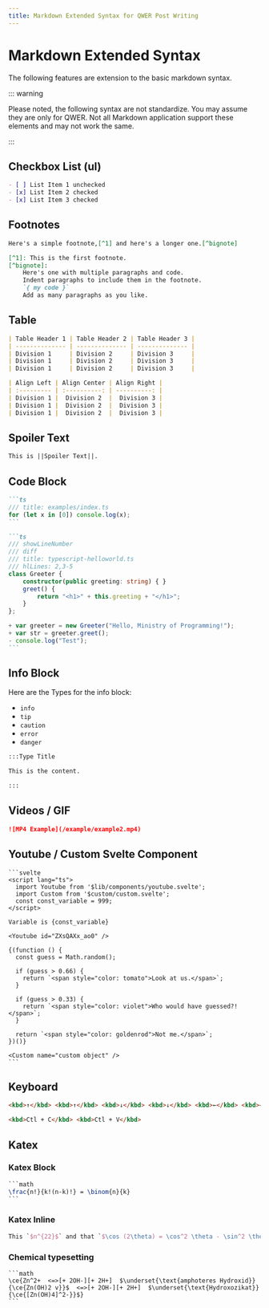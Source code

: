 ```yaml
---
title: Markdown Extended Syntax for QWER Post Writing
---
```


# Markdown Extended Syntax

The following features are extension to the basic markdown syntax.

::: warning

Please noted, the following syntax are not standardize. You may assume they are only for QWER. Not all Markdown application support these elements and may not work the same.

:::

## Checkbox List (ul)

```md
- [ ] List Item 1 unchecked
- [x] List Item 2 checked
- [x] List Item 3 checked
```

## Footnotes

```md
Here's a simple footnote,[^1] and here's a longer one.[^bignote]

[^1]: This is the first footnote.
[^bignote]:
    Here's one with multiple paragraphs and code.  
    Indent paragraphs to include them in the footnote.  
    `{ my code }`  
    Add as many paragraphs as you like.
```

## Table

```md
| Table Header 1 | Table Header 2 | Table Header 3 |
| -------------- | -------------- | -------------- |
| Division 1     | Division 2     | Division 3     |
| Division 1     | Division 2     | Division 3     |
| Division 1     | Division 2     | Division 3     |

| Align Left | Align Center | Align Right |
| :--------- | :----------: | ----------: |
| Division 1 |  Division 2  |  Division 3 |
| Division 1 |  Division 2  |  Division 3 |
| Division 1 |  Division 2  |  Division 3 |
```

## Spoiler Text

```md
This is ||Spoiler Text||.
```

## Code Block

````md
```ts
/// title: examples/index.ts
for (let x in [0]) console.log(x);
```
````

````md
```ts
/// showLineNumber
/// diff
/// title: typescript-helloworld.ts
/// hlLines: 2,3-5
class Greeter {
    constructor(public greeting: string) { }
    greet() {
        return "<h1>" + this.greeting + "</h1>";
    }
};

+ var greeter = new Greeter("Hello, Ministry of Programming!");
+ var str = greeter.greet();
- console.log("Test");
```
````

## Info Block

Here are the Types for the info block:

- `info`
- `tip`
- `caution`
- `error`
- `danger`

```md
:::Type Title

This is the content.

:::
```

## Videos / GIF

```md
![MP4 Example](/example/example2.mp4)
```

## Youtube / Custom Svelte Component

````svelte
```svelte
<script lang="ts">
  import Youtube from '$lib/components/youtube.svelte';
  import Custom from '$custom/custom.svelte';
  const const_variable = 999;
</script>

Variable is {const_variable}

<Youtube id="ZXsQAXx_ao0" />

{(function () {
  const guess = Math.random();

  if (guess > 0.66) {
    return `<span style="color: tomato">Look at us.</span>`;
  }

  if (guess > 0.33) {
    return `<span style="color: violet">Who would have guessed?!</span>`;
  }

  return `<span style="color: goldenrod">Not me.</span>`;
})()}

<Custom name="custom object" />
```
````

## Keyboard

```md
<kbd>↑</kbd> <kbd>↑</kbd> <kbd>↓</kbd> <kbd>↓</kbd> <kbd>←</kbd> <kbd>→</kbd> <kbd>←</kbd> <kbd>→</kbd> <kbd>B</kbd> <kbd>A</kbd> <kbd>Start</kbd>

<kbd>Ctl + C</kbd> <kbd>Ctl + V</kbd>
```

## Katex

### Katex Block

````tex
```math
\frac{n!}{k!(n-k)!} = \binom{n}{k}
```
````

### Katex Inline

```tex
This `$n^{22}$` and that `$\cos (2\theta) = \cos^2 \theta - \sin^2 \theta$`
```

### Chemical typesetting

````text
```math
\ce{Zn^2+  <=>[+ 2OH-][+ 2H+]  $\underset{\text{amphoteres Hydroxid}}{\ce{Zn(OH)2 v}}$  <=>[+ 2OH-][+ 2H+]  $\underset{\text{Hydroxozikat}}{\ce{[Zn(OH)4]^2-}}$}
```
````
